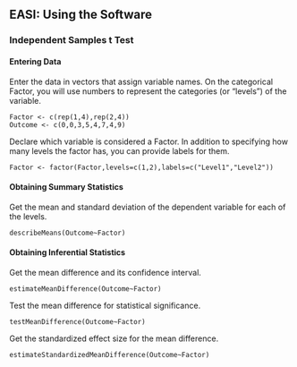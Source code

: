 
## EASI: Using the Software

### Independent Samples t Test

#### Entering Data

Enter the data in vectors that assign variable names. On the categorical Factor, you will use numbers to represent the categories (or “levels”) of the variable.

```{r}
Factor <- c(rep(1,4),rep(2,4))
Outcome <- c(0,0,3,5,4,7,4,9)
```

Declare which variable is considered a Factor. In addition to specifying how many levels the factor has, you can provide labels for them.

```{r}
Factor <- factor(Factor,levels=c(1,2),labels=c("Level1","Level2"))
```

#### Obtaining Summary Statistics

Get the mean and standard deviation of the dependent variable for each of the levels.

```{r}
describeMeans(Outcome~Factor)
```

#### Obtaining Inferential Statistics

Get the mean difference and its confidence interval.

```{r}
estimateMeanDifference(Outcome~Factor)
```

Test the mean difference for statistical significance.

```{r}
testMeanDifference(Outcome~Factor)
```

Get the standardized effect size for the mean difference.

```{r}
estimateStandardizedMeanDifference(Outcome~Factor)
```
